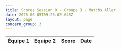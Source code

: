 ```yaml
---
title: Scores Session 0 - Groupe 3 - Matchs Aller
date: 2025-06-05T09:25:02.645Z
layout: page
concern_group: 3
---
```




| Équipe 1 | Équipe 2 | Score | Date |
|----------|----------|-------|------|

